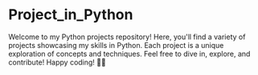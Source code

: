 # Project_in_Python
Welcome to my Python projects repository! Here, you'll find a variety of projects showcasing my skills in Python. Each project is a unique exploration of concepts and techniques. Feel free to dive in, explore, and contribute!  Happy coding! 🐍✨
